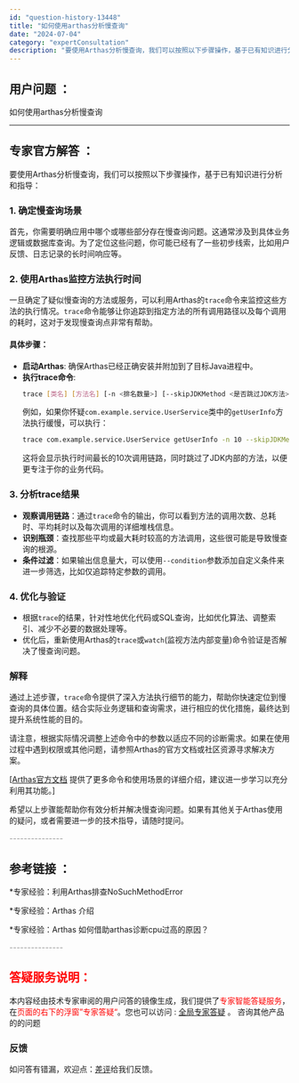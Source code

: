 ```yaml
---
id: "question-history-13448"
title: "如何使用arthas分析慢查询"
date: "2024-07-04"
category: "expertConsultation"
description: "要使用Arthas分析慢查询，我们可以按照以下步骤操作，基于已有知识进行分析和指导：### 1. 确定慢查询场景首先，你需要明确应用中哪个或哪些部分存在慢查询问题。这通常涉及到具体业务逻辑或数据库查询。为了定位这些问题，你可能已经有了一些初步线索，比如用户反馈、日志记录的长时间响应等。### 2. "
---
```


## 用户问题 ： 
 如何使用arthas分析慢查询  

---------------
## 专家官方解答 ：

要使用Arthas分析慢查询，我们可以按照以下步骤操作，基于已有知识进行分析和指导：

### 1. 确定慢查询场景
首先，你需要明确应用中哪个或哪些部分存在慢查询问题。这通常涉及到具体业务逻辑或数据库查询。为了定位这些问题，你可能已经有了一些初步线索，比如用户反馈、日志记录的长时间响应等。

### 2. 使用Arthas监控方法执行时间
一旦确定了疑似慢查询的方法或服务，可以利用Arthas的`trace`命令来监控这些方法的执行情况。`trace`命令能够让你追踪到指定方法的所有调用路径以及每个调用的耗时，这对于发现慢查询点非常有帮助。

#### 具体步骤：
- **启动Arthas**: 确保Arthas已经正确安装并附加到了目标Java进程中。
- **执行trace命令**:
  ```bash
  trace [类名] [方法名] [-n <排名数量>] [--skipJDKMethod <是否跳过JDK方法>] [--condition <过滤条件>] 
  ```
  例如，如果你怀疑`com.example.service.UserService`类中的`getUserInfo`方法执行缓慢，可以执行：
  ```bash
  trace com.example.service.UserService getUserInfo -n 10 --skipJDKMethod true
  ```
  这将会显示执行时间最长的10次调用链路，同时跳过了JDK内部的方法，以便更专注于你的业务代码。

### 3. 分析trace结果
- **观察调用链路**：通过`trace`命令的输出，你可以看到方法的调用次数、总耗时、平均耗时以及每次调用的详细堆栈信息。
- **识别瓶颈**：查找那些平均或最大耗时较高的方法调用，这些很可能是导致慢查询的根源。
- **条件过滤**：如果输出信息量大，可以使用`--condition`参数添加自定义条件来进一步筛选，比如仅追踪特定参数的调用。

### 4. 优化与验证
- 根据`trace`的结果，针对性地优化代码或SQL查询，比如优化算法、调整索引、减少不必要的数据处理等。
- 优化后，重新使用Arthas的`trace`或`watch`(监视方法内部变量)命令验证是否解决了慢查询问题。

### 解释
通过上述步骤，`trace`命令提供了深入方法执行细节的能力，帮助你快速定位到慢查询的具体位置。结合实际业务逻辑和查询需求，进行相应的优化措施，最终达到提升系统性能的目的。

请注意，根据实际情况调整上述命令中的参数以适应不同的诊断需求。如果在使用过程中遇到权限或其他问题，请参照Arthas的官方文档或社区资源寻求解决方案。

[[Arthas官方文档](https://arthas.aliyun.com/doc/) 提供了更多命令和使用场景的详细介绍，建议进一步学习以充分利用其功能。]

希望以上步骤能帮助你有效分析并解决慢查询问题。如果有其他关于Arthas使用的疑问，或者需要进一步的技术指导，请随时提问。


<font color="#949494">---------------</font> 


## 参考链接 ：

*专家经验：利用Arthas排查NoSuchMethodError 
 
 *专家经验：Arthas 介绍 
 
 *专家经验：Arthas 如何借助arthas诊断cpu过高的原因？ 


 <font color="#949494">---------------</font> 
 


## <font color="#FF0000">答疑服务说明：</font> 

本内容经由技术专家审阅的用户问答的镜像生成，我们提供了<font color="#FF0000">专家智能答疑服务</font>，在<font color="#FF0000">页面的右下的浮窗”专家答疑“</font>。您也可以访问 : [全局专家答疑](https://answer.opensource.alibaba.com/docs/intro) 。 咨询其他产品的的问题

### 反馈
如问答有错漏，欢迎点：[差评](https://ai.nacos.io/user/feedbackByEnhancerGradePOJOID?enhancerGradePOJOId=16067)给我们反馈。
